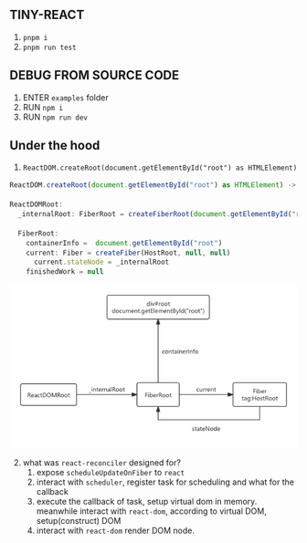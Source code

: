 ## TINY-REACT

1. `pnpm i`
2. `pnpm run test`

## DEBUG FROM SOURCE CODE

1. ENTER `examples` folder
2. RUN `npm i`
3. RUN `npm run dev`

## Under the hood
1. `ReactDOM.createRoot(document.getElementById("root") as HTMLElement)`

```javascript
ReactDOM.createRoot(document.getElementById("root") as HTMLElement) -> ReactDOMRoot

ReactDOMRoot:
  _internalRoot: FiberRoot = createFiberRoot(document.getElementById("root"))
  
  FiberRoot:
    containerInfo =  document.getElementById("root")
    current: Fiber = createFiber(HostRoot, null, null)
      current.stateNode = _internalRoot
    finishedWork = null
```

![image](doc/ReactDOM.createRoot.png)

2. what was `react-reconciler` designed for?
    1. expose `scheduleUpdateOnFiber` to `react`
    2. interact with `scheduler`, register task for scheduling and what for the callback
    3. execute the callback of task, setup virtual dom in memory. meanwhile interact with `react-dom`, according to virtual DOM, setup(construct) DOM
    4. interact with `react-dom` render DOM node.